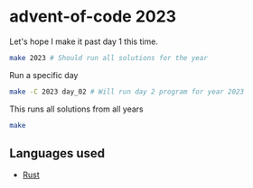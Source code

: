 # advent-of-code 2023

Let's hope I make it past day 1 this time.

```bash
make 2023 # Should run all solutions for the year
```

Run a specific day

```bash
make -C 2023 day_02 # Will run day 2 program for year 2023
```

This runs all solutions from all years

```bash
make
```

## Languages used

- [Rust](https://www.rust-lang.org/)
